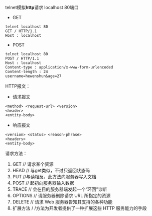 telnet模拟**http**请求  localhost 80端口

* GET

```
telnet localhost 80
GET / HTTP/1.1
Host : localhost
```

* POST

```
telnet localhost 80
POST / HTTP/1.1
Host : localhost
Content-type : application/x-www-form-urlencoded
Content-length : 24
username=hewenshun&age=27
```

HTTP报文： 

* 请求报文

```
<method> <request-url> <version>
<header>
<entity-body>
```

* 响应报文

```
<version> <status> <reason-phrase>
<headers>
<entity-body>
```

请求方法：

1. GET     // 请求某个资源
2. HEAD    // 与get类似，不过只返回状态码
3. PUT      //与读相反，此方法向服务器写入文档
4. POST    // 起初向服务器输入数据
5. TRACE   // 会在目的服务器端发起一个“环回”诊断
6. OPTIONS   // 请服务器删除请求 URL 所指定的资源
7. DELETE   // 请求 Web 服务器告知其支持的各种功能
8. 扩展方法  / /方法为开发者提供了一种扩展这些 HTTP 服务能力的手段



